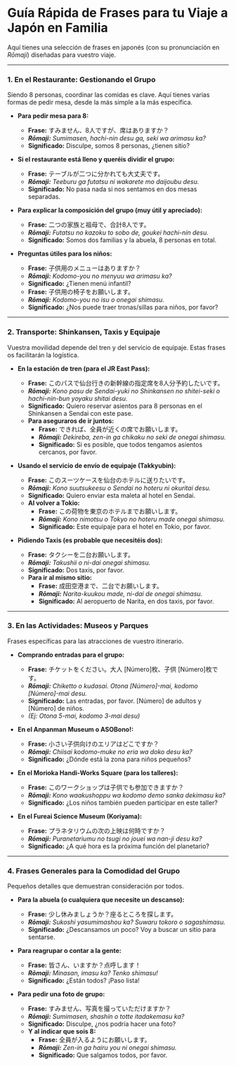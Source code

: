 # Guía Rápida de Frases para tu Viaje a Japón en Familia

Aquí tienes una selección de frases en japonés (con su pronunciación en *Rōmaji*) diseñadas para vuestro viaje.

---

### 1. En el Restaurante: Gestionando el Grupo

Siendo 8 personas, coordinar las comidas es clave. Aquí tienes varias formas de pedir mesa, desde la más simple a la más específica.

*   **Para pedir mesa para 8:**
    *   **Frase:** すみません、8人ですが、席はありますか？
    *   ***Rōmaji:*** *Sumimasen, hachi-nin desu ga, seki wa arimasu ka?*
    *   **Significado:** Disculpe, somos 8 personas, ¿tienen sitio?

*   **Si el restaurante está lleno y queréis dividir el grupo:**
    *   **Frase:** テーブルが二つに分かれても大丈夫です。
    *   ***Rōmaji:*** *Teeburu ga futatsu ni wakarete mo daijoubu desu.*
    *   **Significado:** No pasa nada si nos sentamos en dos mesas separadas.

*   **Para explicar la composición del grupo (muy útil y apreciado):**
    *   **Frase:** 二つの家族と祖母で、合計8人です。
    *   ***Rōmaji:*** *Futatsu no kazoku to sobo de, goukei hachi-nin desu.*
    *   **Significado:** Somos dos familias y la abuela, 8 personas en total.

*   **Preguntas útiles para los niños:**
    *   **Frase:** 子供用のメニューはありますか？
    *   ***Rōmaji:*** *Kodomo-you no menyuu wa arimasu ka?*
    *   **Significado:** ¿Tienen menú infantil?
    *   **Frase:** 子供用の椅子をお願いします。
    *   ***Rōmaji:*** *Kodomo-you no isu o onegai shimasu.*
    *   **Significado:** ¿Nos puede traer tronas/sillas para niños, por favor?

---

### 2. Transporte: Shinkansen, Taxis y Equipaje

Vuestra movilidad depende del tren y del servicio de equipaje. Estas frases os facilitarán la logística.

*   **En la estación de tren (para el JR East Pass):**
    *   **Frase:** このパスで仙台行きの新幹線の指定席を8人分予約したいです。
    *   ***Rōmaji:*** *Kono pasu de Sendai-yuki no Shinkansen no shitei-seki o hachi-nin-bun yoyaku shitai desu.*
    *   **Significado:** Quiero reservar asientos para 8 personas en el Shinkansen a Sendai con este pase.
    *   **Para aseguraros de ir juntos:**
        *   **Frase:** できれば、全員が近くの席でお願いします。
        *   ***Rōmaji:*** *Dekireba, zen-in ga chikaku no seki de onegai shimasu.*
        *   **Significado:** Si es posible, que todos tengamos asientos cercanos, por favor.

*   **Usando el servicio de envío de equipaje (Takkyubin):**
    *   **Frase:** このスーツケースを仙台のホテルに送りたいです。
    *   ***Rōmaji:*** *Kono suutsukeesu o Sendai no hoteru ni okuritai desu.*
    *   **Significado:** Quiero enviar esta maleta al hotel en Sendai.
    *   **Al volver a Tokio:**
        *   **Frase:** この荷物を東京のホテルまでお願いします。
        *   ***Rōmaji:*** *Kono nimotsu o Tokyo no hoteru made onegai shimasu.*
        *   **Significado:** Este equipaje para el hotel en Tokio, por favor.

*   **Pidiendo Taxis (es probable que necesitéis dos):**
    *   **Frase:** タクシーを二台お願いします。
    *   ***Rōmaji:*** *Takushii o ni-dai onegai shimasu.*
    *   **Significado:** Dos taxis, por favor.
    *   **Para ir al mismo sitio:**
        *   **Frase:** 成田空港まで、二台でお願いします。
        *   ***Rōmaji:*** *Narita-kuukou made, ni-dai de onegai shimasu.*
        *   **Significado:** Al aeropuerto de Narita, en dos taxis, por favor.

---

### 3. En las Actividades: Museos y Parques

Frases específicas para las atracciones de vuestro itinerario.

*   **Comprando entradas para el grupo:**
    *   **Frase:** チケットをください。大人 [Número]枚、子供 [Número]枚です。
    *   ***Rōmaji:*** *Chiketto o kudasai. Otona [Número]-mai, kodomo [Número]-mai desu.*
    *   **Significado:** Las entradas, por favor. [Número] de adultos y [Número] de niños.
    *   *(Ej: Otona 5-mai, kodomo 3-mai desu)*

*   **En el Anpanman Museum o ASOBono!:**
    *   **Frase:** 小さい子供向けのエリアはどこですか？
    *   ***Rōmaji:*** *Chiisai kodomo-muke no eria wa doko desu ka?*
    *   **Significado:** ¿Dónde está la zona para niños pequeños?

*   **En el Morioka Handi-Works Square (para los talleres):**
    *   **Frase:** このワークショップは子供でも参加できますか？
    *   ***Rōmaji:*** *Kono waakushoppu wa kodomo demo sanka dekimasu ka?*
    *   **Significado:** ¿Los niños también pueden participar en este taller?

*   **En el Fureai Science Museum (Koriyama):**
    *   **Frase:** プラネタリウムの次の上映は何時ですか？
    *   ***Rōmaji:*** *Puranetariumu no tsugi no jouei wa nan-ji desu ka?*
    *   **Significado:** ¿A qué hora es la próxima función del planetario?

---

### 4. Frases Generales para la Comodidad del Grupo

Pequeños detalles que demuestran consideración por todos.

*   **Para la abuela (o cualquiera que necesite un descanso):**
    *   **Frase:** 少し休みましょうか？座るところを探します。
    *   ***Rōmaji:*** *Sukoshi yasumimashou ka? Suwaru tokoro o sagashimasu.*
    *   **Significado:** ¿Descansamos un poco? Voy a buscar un sitio para sentarse.

*   **Para reagrupar o contar a la gente:**
    *   **Frase:** 皆さん、いますか？点呼します！
    *   ***Rōmaji:*** *Minasan, imasu ka? Tenko shimasu!*
    *   **Significado:** ¿Están todos? ¡Paso lista!

*   **Para pedir una foto de grupo:**
    *   **Frase:** すみません、写真を撮っていただけますか？
    *   ***Rōmaji:*** *Sumimasen, shashin o totte itadakemasu ka?*
    *   **Significado:** Disculpe, ¿nos podría hacer una foto?
    *   **Y al indicar que sois 8:**
        *   **Frase:** 全員が入るようにお願いします。
        *   ***Rōmaji:*** *Zen-in ga hairu you ni onegai shimasu.*
        *   **Significado:** Que salgamos todos, por favor.
